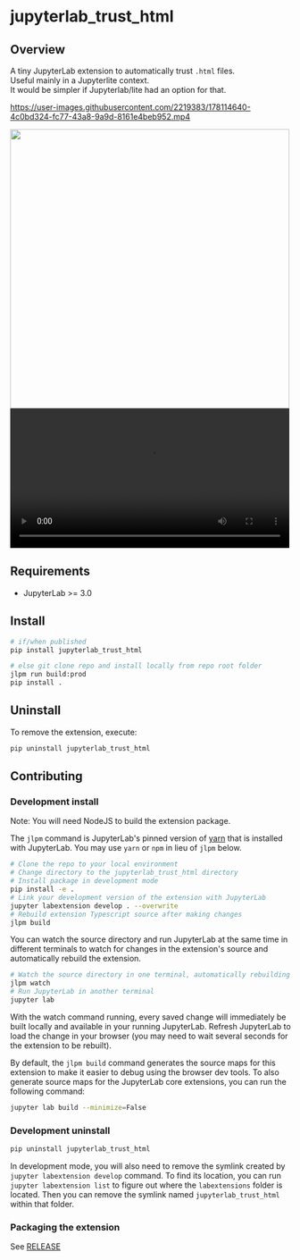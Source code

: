 # jupyterlab_trust_html

## Overview

A tiny JupyterLab extension to automatically trust `.html` files.  
Useful mainly in a Jupyterlite context.  
It would be simpler if Jupyterlab/lite had an option for that.


https://user-images.githubusercontent.com/2219383/178114640-4c0bd324-fc77-43a8-9a9d-8161e4beb952.mp4


<img src="./img/demo-jlab-trust-html.mp4" width=500px>

<video width="500" controls>
  <source src="./img/demo-jlab-trust-html.mp4" type="video/mp4">
</video>

## Requirements

- JupyterLab >= 3.0

## Install

```bash
# if/when published
pip install jupyterlab_trust_html

# else git clone repo and install locally from repo root folder
jlpm run build:prod
pip install .
```

## Uninstall

To remove the extension, execute:

```bash
pip uninstall jupyterlab_trust_html
```

## Contributing

### Development install

Note: You will need NodeJS to build the extension package.

The `jlpm` command is JupyterLab's pinned version of
[yarn](https://yarnpkg.com/) that is installed with JupyterLab. You may use
`yarn` or `npm` in lieu of `jlpm` below.

```bash
# Clone the repo to your local environment
# Change directory to the jupyterlab_trust_html directory
# Install package in development mode
pip install -e .
# Link your development version of the extension with JupyterLab
jupyter labextension develop . --overwrite
# Rebuild extension Typescript source after making changes
jlpm build
```

You can watch the source directory and run JupyterLab at the same time in different terminals to watch for changes in the extension's source and automatically rebuild the extension.

```bash
# Watch the source directory in one terminal, automatically rebuilding when needed
jlpm watch
# Run JupyterLab in another terminal
jupyter lab
```

With the watch command running, every saved change will immediately be built locally and available in your running JupyterLab. Refresh JupyterLab to load the change in your browser (you may need to wait several seconds for the extension to be rebuilt).

By default, the `jlpm build` command generates the source maps for this extension to make it easier to debug using the browser dev tools. To also generate source maps for the JupyterLab core extensions, you can run the following command:

```bash
jupyter lab build --minimize=False
```

### Development uninstall

```bash
pip uninstall jupyterlab_trust_html
```

In development mode, you will also need to remove the symlink created by `jupyter labextension develop`
command. To find its location, you can run `jupyter labextension list` to figure out where the `labextensions`
folder is located. Then you can remove the symlink named `jupyterlab_trust_html` within that folder.

### Packaging the extension

See [RELEASE](RELEASE.md)
